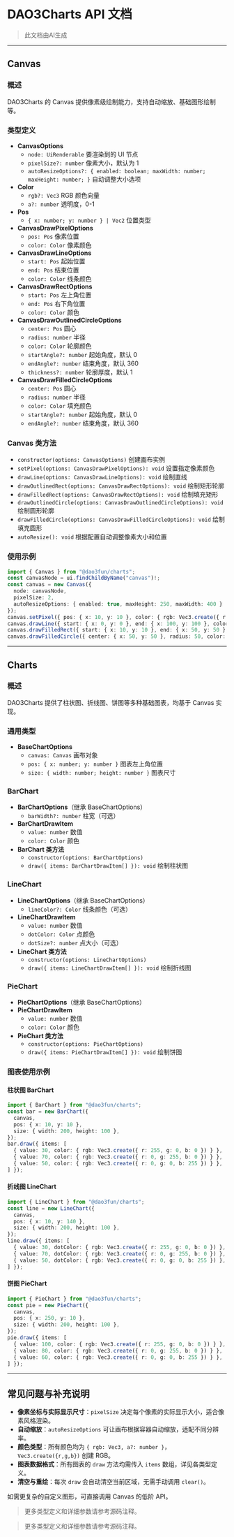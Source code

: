 
# DAO3Charts API 文档
> 此文档由AI生成
---

## Canvas

### 概述
DAO3Charts 的 Canvas 提供像素级绘制能力，支持自动缩放、基础图形绘制等。

### 类型定义
- **CanvasOptions**
  - `node: UiRenderable`  要渲染到的 UI 节点
  - `pixelSize?: number`  像素大小，默认为 1
  - `autoResizeOptions?: { enabled: boolean; maxWidth: number; maxHeight: number; }`  自动调整大小选项
- **Color**
  - `rgb?: Vec3`  RGB 颜色向量
  - `a?: number`  透明度，0-1
- **Pos**
  - `{ x: number; y: number } | Vec2`  位置类型
- **CanvasDrawPixelOptions**
  - `pos: Pos`  像素位置
  - `color: Color`  像素颜色
- **CanvasDrawLineOptions**
  - `start: Pos`  起始位置
  - `end: Pos`  结束位置
  - `color: Color`  线条颜色
- **CanvasDrawRectOptions**
  - `start: Pos`  左上角位置
  - `end: Pos`  右下角位置
  - `color: Color`  颜色
- **CanvasDrawOutlinedCircleOptions**
  - `center: Pos`  圆心
  - `radius: number`  半径
  - `color: Color`  轮廓颜色
  - `startAngle?: number`  起始角度，默认 0
  - `endAngle?: number`  结束角度，默认 360
  - `thickness?: number`  轮廓厚度，默认 1
- **CanvasDrawFilledCircleOptions**
  - `center: Pos`  圆心
  - `radius: number`  半径
  - `color: Color`  填充颜色
  - `startAngle?: number`  起始角度，默认 0
  - `endAngle?: number`  结束角度，默认 360

### Canvas 类方法
- `constructor(options: CanvasOptions)`  创建画布实例
- `setPixel(options: CanvasDrawPixelOptions): void`  设置指定像素颜色
- `drawLine(options: CanvasDrawLineOptions): void`  绘制直线
- `drawOutlinedRect(options: CanvasDrawRectOptions): void`  绘制矩形轮廓
- `drawFilledRect(options: CanvasDrawRectOptions): void`  绘制填充矩形
- `drawOutlinedCircle(options: CanvasDrawOutlinedCircleOptions): void`  绘制圆形轮廓
- `drawFilledCircle(options: CanvasDrawFilledCircleOptions): void`  绘制填充圆形
- `autoResize(): void`  根据配置自动调整像素大小和位置

### 使用示例
```ts
import { Canvas } from "@dao3fun/charts";
const canvasNode = ui.findChildByName("canvas")!;
const canvas = new Canvas({
  node: canvasNode,
  pixelSize: 2,
  autoResizeOptions: { enabled: true, maxHeight: 250, maxWidth: 400 }
});
canvas.setPixel({ pos: { x: 10, y: 10 }, color: { rgb: Vec3.create({ r: 255, g: 0, b: 0 }) } });
canvas.drawLine({ start: { x: 0, y: 0 }, end: { x: 100, y: 100 }, color: { rgb: Vec3.create({ r: 255, g: 0, b: 0 }) } });
canvas.drawFilledRect({ start: { x: 10, y: 10 }, end: { x: 50, y: 50 }, color: { rgb: Vec3.create({ r: 0, g: 255, b: 0 }) } });
canvas.drawFilledCircle({ center: { x: 50, y: 50 }, radius: 50, color: { rgb: Vec3.create({ r: 0, g: 0, b: 255 }) }, startAngle: 120, endAngle: 240 });
```

---

## Charts

### 概述
DAO3Charts 提供了柱状图、折线图、饼图等多种基础图表，均基于 Canvas 实现。

### 通用类型
- **BaseChartOptions**
  - `canvas: Canvas`  画布对象
  - `pos: { x: number; y: number }`  图表左上角位置
  - `size: { width: number; height: number }`  图表尺寸

### BarChart
- **BarChartOptions**（继承 BaseChartOptions）
  - `barWidth?: number`  柱宽（可选）
- **BarChartDrawItem**
  - `value: number`  数值
  - `color: Color`  颜色
- **BarChart 类方法**
  - `constructor(options: BarChartOptions)`
  - `draw({ items: BarChartDrawItem[] }): void`  绘制柱状图

### LineChart
- **LineChartOptions**（继承 BaseChartOptions）
  - `lineColor?: Color`  线条颜色（可选）
- **LineChartDrawItem**
  - `value: number`  数值
  - `dotColor: Color`  点颜色
  - `dotSize?: number`  点大小（可选）
- **LineChart 类方法**
  - `constructor(options: LineChartOptions)`
  - `draw({ items: LineChartDrawItem[] }): void`  绘制折线图

### PieChart
- **PieChartOptions**（继承 BaseChartOptions）
- **PieChartDrawItem**
  - `value: number`  数值
  - `color: Color`  颜色
- **PieChart 类方法**
  - `constructor(options: PieChartOptions)`
  - `draw({ items: PieChartDrawItem[] }): void`  绘制饼图

### 图表使用示例

#### 柱状图 BarChart
```ts
import { BarChart } from "@dao3fun/charts";
const bar = new BarChart({
  canvas,
  pos: { x: 10, y: 10 },
  size: { width: 200, height: 100 },
});
bar.draw({ items: [
  { value: 30, color: { rgb: Vec3.create({ r: 255, g: 0, b: 0 }) } },
  { value: 70, color: { rgb: Vec3.create({ r: 0, g: 255, b: 0 }) } },
  { value: 50, color: { rgb: Vec3.create({ r: 0, g: 0, b: 255 }) } },
] });
```

#### 折线图 LineChart
```ts
import { LineChart } from "@dao3fun/charts";
const line = new LineChart({
  canvas,
  pos: { x: 10, y: 140 },
  size: { width: 200, height: 100 },
});
line.draw({ items: [
  { value: 30, dotColor: { rgb: Vec3.create({ r: 255, g: 0, b: 0 }) }, dotSize: 3 },
  { value: 70, dotColor: { rgb: Vec3.create({ r: 0, g: 255, b: 0 }) }, dotSize: 3 },
  { value: 50, dotColor: { rgb: Vec3.create({ r: 0, g: 0, b: 255 }) }, dotSize: 3 },
] });
```

#### 饼图 PieChart
```ts
import { PieChart } from "@dao3fun/charts";
const pie = new PieChart({
  canvas,
  pos: { x: 250, y: 10 },
  size: { width: 200, height: 100 },
});
pie.draw({ items: [
  { value: 100, color: { rgb: Vec3.create({ r: 255, g: 0, b: 0 }) } },
  { value: 80, color: { rgb: Vec3.create({ r: 0, g: 255, b: 0 }) } },
  { value: 60, color: { rgb: Vec3.create({ r: 0, g: 0, b: 255 }) } },
] });
```

---

## 常见问题与补充说明

- **像素坐标与实际显示尺寸**：`pixelSize` 决定每个像素的实际显示大小，适合像素风格渲染。
- **自动缩放**：`autoResizeOptions` 可让画布根据容器自动缩放，适配不同分辨率。
- **颜色类型**：所有颜色均为 `{ rgb: Vec3, a?: number }`，`Vec3.create({r,g,b})` 创建 RGB。
- **图表数据格式**：所有图表的 `draw` 方法均需传入 `items` 数组，详见各类型定义。
- **清空与重绘**：每次 `draw` 会自动清空当前区域，无需手动调用 `clear()`。

如需更复杂的自定义图形，可直接调用 Canvas 的低阶 API。

> 更多类型定义和详细参数请参考源码注释。

> 更多类型定义和详细参数请参考源码注释。
